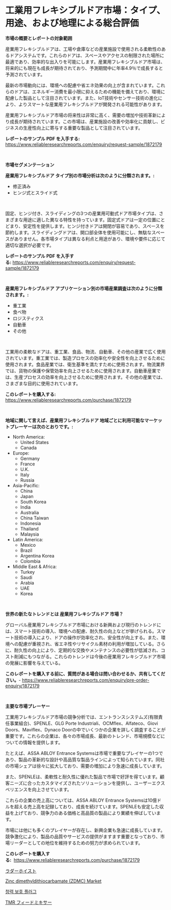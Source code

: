 <p><h1>工業用フレキシブルドア市場：タイプ、用途、および地理による総合評価</h1></p><p><strong>市場の概要とレポートの対象範囲</strong></p>
<p><p>産業用フレキシブルドアは、工場や倉庫などの産業施設で使用される柔軟性のあるドアシステムです。これらのドアは、スペースやアクセスの制限された場所に最適であり、効率的な出入りを可能にします。産業用フレキシブルドア市場は、将来的にも現在も成長が期待されており、予測期間中に年率4.9％で成長すると予測されています。</p><p>最新の市場動向には、環境への配慮や省エネ効果の向上が含まれています。これらのドアは、エネルギー消費を最小限に抑えるための機能を備えており、環境に配慮した製品として注目されています。また、IoT技術やセンサー技術の進化により、よりスマートな産業用フレキシブルドアが開発される可能性があります。</p><p>産業用フレキシブルドア市場の将来性は非常に高く、需要の増加や技術革新により成長が期待されています。この市場は、産業施設の改善や効率化に貢献し、ビジネスの生産性向上に寄与する重要な製品として注目されています。</p></p>
<p><strong>レポートのサンプル PDF を入手する:</strong> <a href="https://www.reliableresearchreports.com/enquiry/request-sample/1872179">https://www.reliableresearchreports.com/enquiry/request-sample/1872179</a></p>
<p>&nbsp;</p>
<p><strong>市場セグメンテーション</strong></p>
<p><strong>産業用フレキシブルドア タイプ別の市場分析は次のように分類されます。:</strong></p>
<p><ul><li>修正済み</li><li>ヒンジ式とスライド式</li></ul></p>
<p>&nbsp;</p>
<p><p>固定、ヒンジ付き、スライディングの3つの産業用可動式ドア市場タイプは、さまざまな用途に適した異なる特性を持っています。固定式ドアは一定の位置にとどまり、安定性を提供します。ヒンジ付きドアは開閉が容易であり、スペースを節約します。スライディングドアは、開口部全体を使用可能にし、無駄なスペースがありません。各市場タイプは異なる利点と用途があり、環境や要件に応じて適切な選択が必要です。</p></p>
<p><strong>レポートのサンプル PDF を入手する:</strong>&nbsp;<a href="https://www.reliableresearchreports.com/enquiry/request-sample/1872179">https://www.reliableresearchreports.com/enquiry/request-sample/1872179</a></p>
<p>&nbsp;</p>
<p><strong> 産業用フレキシブルドア アプリケーション別の市場産業調査は次のように分類されます。:</strong></p>
<p><ul><li>重工業</li><li>食べ物</li><li>ロジスティクス</li><li>自動車</li><li>その他</li></ul></p>
<p>&nbsp;</p>
<p><p>工業用の柔軟なドアは、重工業、食品、物流、自動車、その他の産業で広く使用されています。重工業では、製造プロセスの効率化や安全性を向上させるために使用されます。食品産業では、衛生基準を満たすために使用されます。物流業界では、貨物の保護や保管効率を向上させるために使用されます。自動車産業では、生産プロセスの効率を向上させるために使用されます。その他の産業では、さまざまな目的に使用されています。</p></p>
<p><strong>このレポートを購入する:</strong>&nbsp; <a href="https://www.reliableresearchreports.com/purchase/1872179">https://www.reliableresearchreports.com/purchase/1872179</a></p>
<p>&nbsp;</p>
<p><strong>地域に関して言えば、産業用フレキシブルドア 地域ごとに利用可能なマーケットプレーヤーは次のとおりです。:</strong></p>
<p><ul>
    <li>
        North America:
        <ul>
            <li>United States</li>
            <li>Canada</li>
        </ul>
    </li>
    <li>
        Europe:
        <ul>
            <li>Germany</li>
            <li>France</li>
            <li>U.K.</li>
            <li>Italy</li>
            <li>Russia</li>
        </ul>
    </li>
    <li>
        Asia-Pacific:
        <ul>
            <li>China</li>
            <li>Japan</li>
            <li>South Korea</li>
            <li>India</li>
            <li>Australia</li>
            <li>China Taiwan</li>
            <li>Indonesia</li>
            <li>Thailand</li>
            <li>Malaysia</li>
        </ul>
    </li>
    <li>
        Latin America:
        <ul>
            <li>Mexico</li>
            <li>Brazil</li>
            <li>Argentina Korea</li>
            <li>Colombia</li>
        </ul>
    </li>
    <li>
        Middle East & Africa:
        <ul>
            <li>Turkey</li>
            <li>Saudi</li>
            <li>Arabia</li>
            <li>UAE</li>
            <li>Korea</li>
        </ul>
    </li>
    </ul></p>
<p>&nbsp;</p>
<p><strong>世界の新たなトレンドとは 産業用フレキシブルドア 市場？</strong></p>
<p><p>グローバル産業用フレキシブルドア市場における新興および現行のトレンドには、スマート技術の導入、環境への配慮、耐久性の向上などが挙げられる。スマート技術の導入により、ドアの操作が効率化され、安全性が向上する。また、環境への配慮が重視され、省エネ性やリサイクル素材の利用が増加している。さらに、耐久性の向上により、定期的な交換やメンテナンスの必要性が低減され、コスト削減にもつながる。これらのトレンドは今後の産業用フレキシブルドア市場の発展に影響を与えている。</p></p>
<p><strong>このレポートを購入する前に、質問がある場合は問い合わせるか、共有してください。</strong>- <a href="https://www.reliableresearchreports.com/enquiry/pre-order-enquiry/1872179">https://www.reliableresearchreports.com/enquiry/pre-order-enquiry/1872179</a></p>
<p>&nbsp;</p>
<p><strong>主要な市場プレーヤー</strong></p>
<p><p>工業用フレキシブルドア市場の競争分析では、エントランスシステムズ(有限責任事業組合)、SPENLE、GLG Porte Industriali、OCMflex、Alfateco、Giovi Doors、Maviflex、Dynaco Doorの中でいくつかの企業を詳しく調査することが重要です。これらの企業は、各々の市場成長、最新のトレンド、市場規模などについての情報を提供します。</p><p>たとえば、ASSA ABLOY Entrance Systemsは市場で重要なプレイヤーの1つであり、製品の革新的な設計や高品質な製品ラインによって知られています。同社の市場シェアは徐々に拡大しており、需要の増加により急速に成長しています。</p><p>また、SPENLEは、柔軟性と耐久性に優れた製品で市場で好評を得ています。顧客ニーズに合ったカスタマイズされたソリューションを提供し、ユーザーエクスペリエンスを向上させています。</p><p>これらの企業の売上高については、ASSA ABLOY Entrance Systemsは10億ドルを超える売上高を記録しており、成長を続けています。SPENLEも安定した収益を上げており、競争力のある価格と高品質の製品により業績を伸ばしています。</p><p>市場には他にも多くのプレイヤーが存在し、新興企業も急速に成長しています。競争激化により、製品の品質やサービスの提供がますます重要となっており、市場リーダーとしての地位を維持するための努力が求められています。</p></p>
<p><strong>このレポートを購入する:</strong>&nbsp;&nbsp;<a href="https://www.reliableresearchreports.com/purchase/1872179">https://www.reliableresearchreports.com/purchase/1872179</a></p>
<p><p><a href="https://medium.com/@coraltrout1923/%E3%83%87%E3%82%B3%E3%83%BC%E3%83%87%E3%82%A3%E3%83%B3%E3%82%B0%E3%83%A9%E3%83%80%E3%83%BC%E3%83%9B%E3%82%A4%E3%82%B9%E3%83%88%E5%B8%82%E5%A0%B4%E3%81%AE%E3%83%A1%E3%83%88%E3%83%AA%E3%83%83%E3%82%AF%E3%82%B9-%E5%B8%82%E5%A0%B4%E3%82%B7%E3%82%A7%E3%82%A2-%E3%83%88%E3%83%AC%E3%83%B3%E3%83%89-%E6%88%90%E9%95%B7%E3%83%91%E3%82%BF%E3%83%BC%E3%83%B3-07e1d41d4c17">ラダーホイスト</a></p><p><a href="https://github.com/Sherrillcrooksxa8i18ucf2m/Market-Research-Report-List-1/blob/main/zinc-dimethyldithiocarbamate-zdmc-market.md">Zinc dimethyldithiocarbamate (ZDMC) Market</a></p><p><a href="https://medium.com/@ieremiapadurariu20221/%EC%B2%AD%EB%A0%A5-%EB%B3%B4%ED%98%B8-%ED%94%8C%EB%9F%AC%EA%B7%B8-%EC%8B%9C%EC%9E%A5-%EB%B6%84%EC%84%9D-%EA%B8%80%EB%A1%9C%EB%B2%8C-%EC%82%B0%EC%97%85-%EC%A0%84%EB%A7%9D-%EB%B0%8F-%EC%98%88%EC%B8%A1-2024%EB%85%84%EB%B6%80%ED%84%B0-2031%EB%85%84%EA%B9%8C%EC%A7%80-3e17e821f1c3">청력 보호 플러그</a></p><p><a href="https://medium.com/@rylanaufman56456/tmr%E3%83%95%E3%82%A3%E3%83%BC%E3%83%89%E3%83%9F%E3%82%AD%E3%82%B5%E3%83%BC%E5%B8%82%E5%A0%B4%E3%83%AC%E3%83%9D%E3%83%BC%E3%83%88%E3%81%AF-%E3%81%93%E3%81%AE%E5%B8%82%E5%A0%B4%E3%81%AE%E6%9C%80%E6%96%B0%E3%81%AE%E3%83%88%E3%83%AC%E3%83%B3%E3%83%89%E3%81%A8%E6%88%90%E9%95%B7%E6%A9%9F%E4%BC%9A%E3%82%92%E6%98%8E%E3%82%89%E3%81%8B%E3%81%AB%E3%81%97%E3%81%A6%E3%81%84%E3%81%BE%E3%81%99-4e37fd906707">TMR フィードミキサー</a></p></p>
